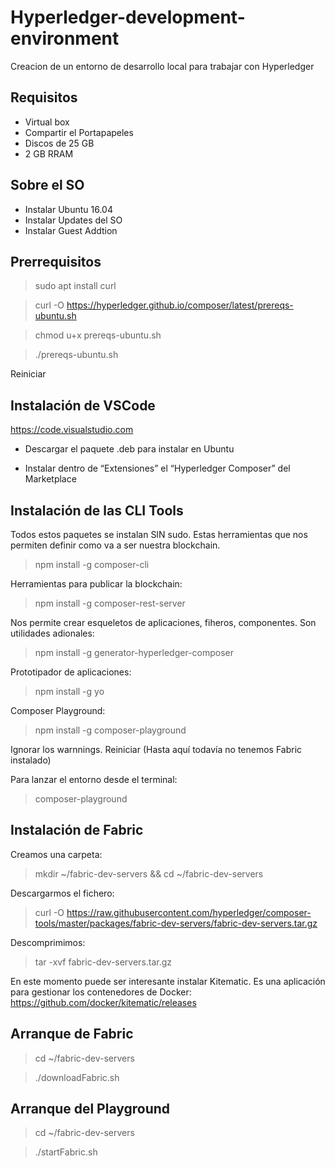 # Hyperledger-development-environment
Creacion de un entorno de desarrollo local para trabajar con Hyperledger

Requisitos
----------
- Virtual box
- Compartir el Portapapeles
- Discos de 25 GB
- 2 GB RRAM

Sobre el SO
------------
- Instalar Ubuntu 16.04
- Instalar Updates del SO
- Instalar Guest Addtion


Prerrequisitos
---------------
>sudo apt install curl

>curl -O https://hyperledger.github.io/composer/latest/prereqs-ubuntu.sh 

>chmod u+x prereqs-ubuntu.sh 

>./prereqs-ubuntu.sh 

Reiniciar

Instalación de VSCode
------
https://code.visualstudio.com

- Descargar el paquete .deb para instalar en Ubuntu

- Instalar dentro de “Extensiones” el “Hyperledger Composer” del Marketplace

Instalación de las CLI Tools
----------------------------
Todos estos paquetes se instalan SIN sudo.
Estas herramientas que nos permiten definir como va a ser nuestra blockchain.

>npm install -g composer-cli

Herramientas para publicar la blockchain:
>npm install -g composer-rest-server

Nos permite crear esqueletos de aplicaciones, fiheros, componentes. Son utilidades adionales:
>npm install -g generator-hyperledger-composer 

Prototipador de aplicaciones:
>npm install -g yo 

Composer Playground:
>npm install -g composer-playground 

Ignorar los warnnings.
Reiniciar (Hasta aquí todavía no tenemos Fabric instalado)

Para lanzar el entorno desde el terminal:
>composer-playground

Instalación de Fabric
---------------------
Creamos una carpeta:
>mkdir ~/fabric-dev-servers && cd ~/fabric-dev-servers 

Descargarmos el fichero:
>curl -O https://raw.githubusercontent.com/hyperledger/composer-tools/master/packages/fabric-dev-servers/fabric-dev-servers.tar.gz 

Descomprimimos:
>tar -xvf fabric-dev-servers.tar.gz

En este momento puede ser interesante instalar Kitematic. Es una aplicación para gestionar los contenedores de Docker:
https://github.com/docker/kitematic/releases

Arranque de Fabric
------------------
>cd ~/fabric-dev-servers 

>./downloadFabric.sh

Arranque del Playground
-----------------------
>cd ~/fabric-dev-servers 

>./startFabric.sh 





